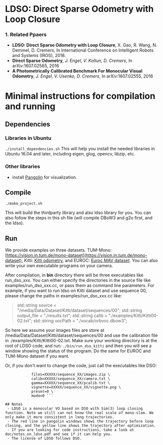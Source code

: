 # LDSO: Direct Sparse Odometry with Loop Closure
### 1. Related Ppaers
* **LDSO: Direct Sparse Odometry with Loop Closure**, X. Gao, R. Wang, N. Demmel, D. Cremers, In International Conference on Intelligent Robots and Systems (IROS), 2018.
* **Direct Sparse Odometry**, *J. Engel, V. Koltun, D. Cremers*, In arXiv:1607.02565, 2016
* **A Photometrically Calibrated Benchmark For Monocular Visual Odometry**, *J. Engel, V. Usenko, D. Cremers*, In arXiv:1607.02555, 2016

# Minimal instructions for compilation and running
## Dependencies
### Libraries in Ubuntu
```./install_dependencies.sh```
This will help you install the needed libraries in Ubuntu 16.04 and later, including eigen, glog, opencv, libzip, etc.
### Other libraries
 - install [Pangolin](https://github.com/stevenlovegrove/Pangolin) for visualization. 

## Compile
```./make_project.sh```

This will build the thirdparty library and also ldso library for you. You can also follow the steps in this sh file (will compile DBoW3 and g2o first, and the ldso). 

## Run  
We provide examples on three datasets. TUM-Mono: [https://vision.in.tum.de/mono-dataset](https://vision.in.tum.de/mono-dataset), Kitti: [Kitti odometry](http://www.cvlibs.net/datasets/kitti/eval_odometry.php), and EUROC: [Euroc MAV dataset](https://projects.asl.ethz.ch/datasets/doku.php?id=kmavvisualinertialdatasets). You can also write your own executable programs on your camera. 

After compilation, in **bin** directory there will be three executables like run_dso_xxx. You can either specify the directories in the source file like examples/run_dso_xxx.cc, or pass them as command line parameters. For example, if you want to run ldso on Kitti dataset and use sequence 00, please change the paths in examples/run_dso_xxx.cc like:

> std::string source = "/media/Data/Dataset/Kitti/dataset/sequences/00";
std::string output_file = "./results.txt";
std::string calib = "./examples/Kitti/Kitti00-02.txt";
std::string vocPath = "./vocab/orbvoc.dbow3";

So here we assume your images files are store at /media/Data/Dataset/Kitti/dataset/sequences/00 and use the calibration file in ./examples/Kitti/Kitti00-02.txt. Make sure your working directory is at the root of LDSO code, and run:
```./bin/run_dso_kitti```
and then you will see a window showing the status of the program. Do the same for EUROC and TUM-Mono dataset if you want. 

Or, if you don't want to change the code, just call the executables like DSO: 

```bin/run_dso_tum_mono \
			files=XXXXX/sequence_XX/images.zip \
			calib=XXXXX/sequence_XX/camera.txt \
			gamma=XXXXX/sequence_XX/pcalib.txt \
			vignette=XXXXX/sequence_XX/vignette.png \
			preset=0 \
			mode=0 ```

## Notes
 - LDSO is a monocular VO based on DSO with Sim(3) loop closing function. Note we still can not know the real scale of mono-slam. We only make it more consistent in long trajectories. 
 - The red line in pangolin windows shows the trajectory before loop closing, and the yellow line shows the trajectory after optimization.
 - If you are looking for code instructions, take a look at doc/notes_on_ldso.pdf and see if it can help you.
 - The license of LDSO follows DSO. 
